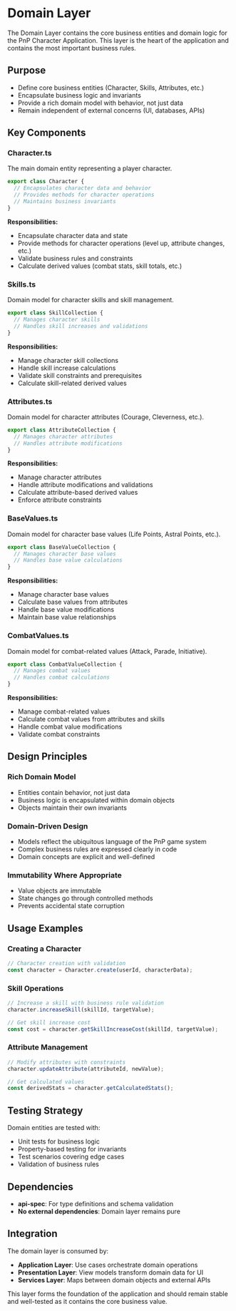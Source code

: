 # Domain Layer

The Domain Layer contains the core business entities and domain logic for the PnP Character Application. This layer is the heart of the application and contains the most important business rules.

## Purpose

- Define core business entities (Character, Skills, Attributes, etc.)
- Encapsulate business logic and invariants
- Provide a rich domain model with behavior, not just data
- Remain independent of external concerns (UI, databases, APIs)

## Key Components

### Character.ts
The main domain entity representing a player character.

```typescript
export class Character {
  // Encapsulates character data and behavior
  // Provides methods for character operations
  // Maintains business invariants
}
```

**Responsibilities:**
- Encapsulate character data and state
- Provide methods for character operations (level up, attribute changes, etc.)
- Validate business rules and constraints
- Calculate derived values (combat stats, skill totals, etc.)

### Skills.ts
Domain model for character skills and skill management.

```typescript
export class SkillCollection {
  // Manages character skills
  // Handles skill increases and validations
}
```

**Responsibilities:**
- Manage character skill collections
- Handle skill increase calculations
- Validate skill constraints and prerequisites
- Calculate skill-related derived values

### Attributes.ts
Domain model for character attributes (Courage, Cleverness, etc.).

```typescript
export class AttributeCollection {
  // Manages character attributes
  // Handles attribute modifications
}
```

**Responsibilities:**
- Manage character attributes
- Handle attribute modifications and validations
- Calculate attribute-based derived values
- Enforce attribute constraints

### BaseValues.ts
Domain model for character base values (Life Points, Astral Points, etc.).

```typescript
export class BaseValueCollection {
  // Manages character base values
  // Handles base value calculations
}
```

**Responsibilities:**
- Manage character base values
- Calculate base values from attributes
- Handle base value modifications
- Maintain base value relationships

### CombatValues.ts
Domain model for combat-related values (Attack, Parade, Initiative).

```typescript
export class CombatValueCollection {
  // Manages combat values
  // Handles combat calculations
}
```

**Responsibilities:**
- Manage combat-related values
- Calculate combat values from attributes and skills
- Handle combat value modifications
- Validate combat constraints

## Design Principles

### Rich Domain Model
- Entities contain behavior, not just data
- Business logic is encapsulated within domain objects
- Objects maintain their own invariants

### Domain-Driven Design
- Models reflect the ubiquitous language of the PnP game system
- Complex business rules are expressed clearly in code
- Domain concepts are explicit and well-defined

### Immutability Where Appropriate
- Value objects are immutable
- State changes go through controlled methods
- Prevents accidental state corruption

## Usage Examples

### Creating a Character
```typescript
// Character creation with validation
const character = Character.create(userId, characterData);
```

### Skill Operations
```typescript
// Increase a skill with business rule validation
character.increaseSkill(skillId, targetValue);

// Get skill increase cost
const cost = character.getSkillIncreaseCost(skillId, targetValue);
```

### Attribute Management
```typescript
// Modify attributes with constraints
character.updateAttribute(attributeId, newValue);

// Get calculated values
const derivedStats = character.getCalculatedStats();
```

## Testing Strategy

Domain entities are tested with:
- Unit tests for business logic
- Property-based testing for invariants
- Test scenarios covering edge cases
- Validation of business rules

## Dependencies

- **api-spec**: For type definitions and schema validation
- **No external dependencies**: Domain layer remains pure

## Integration

The domain layer is consumed by:
- **Application Layer**: Use cases orchestrate domain operations
- **Presentation Layer**: View models transform domain data for UI
- **Services Layer**: Maps between domain objects and external APIs

This layer forms the foundation of the application and should remain stable and well-tested as it contains the core business value.